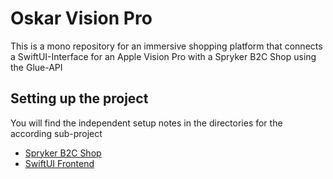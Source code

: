 # Oskar Vision Pro

This is a mono repository for an immersive shopping platform that connects a SwiftUI-Interface for an Apple Vision Pro with a Spryker B2C Shop using the Glue-API

## Setting up the project

You will find the independent setup notes in the directories for the according sub-project

- [Spryker B2C Shop](./spryker/README.md)
- [SwiftUI Frontend](./OskarVisionPro/README.md)
